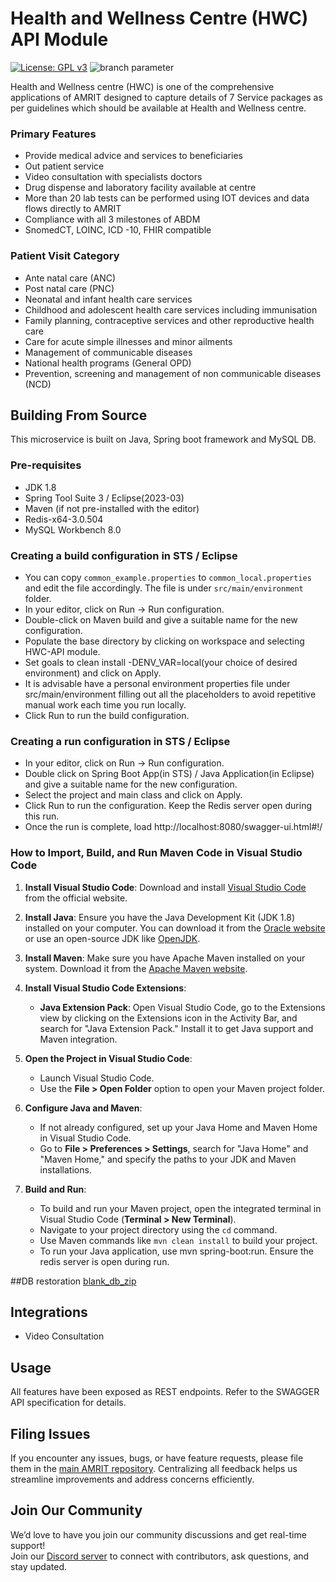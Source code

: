 # Health and Wellness Centre (HWC) API Module 
[![License: GPL v3](https://img.shields.io/badge/License-GPLv3-blue.svg)](https://www.gnu.org/licenses/gpl-3.0)  ![branch parameter](https://github.com/PSMRI/HWC-API/actions/workflows/sast-and-package.yml/badge.svg)

Health and Wellness centre (HWC) is one of the comprehensive applications of AMRIT designed to capture details of 7 Service packages as per guidelines which should be available at Health and Wellness centre.

### Primary Features
* Provide medical advice and services to beneficiaries
* Out patient service 
* Video consultation with specialists doctors
* Drug dispense and laboratory facility available at centre
* More than 20 lab tests can be performed using IOT devices and data flows directly to AMRIT
* Compliance with all 3 milestones of ABDM 
* SnomedCT, LOINC, ICD -10, FHIR compatible

### Patient Visit Category
* Ante natal care (ANC)
* Post natal care (PNC)
* Neonatal and infant health care services
* Childhood and adolescent health care services including immunisation
* Family planning, contraceptive services and other reproductive health care
* Care for acute simple illnesses and minor ailments 
* Management of communicable diseases
* National health programs (General OPD)
* Prevention, screening and management of non communicable diseases (NCD)

## Building From Source
This microservice is built on Java, Spring boot framework and MySQL DB.

### Pre-requisites 
* JDK 1.8
* Spring Tool Suite 3 / Eclipse(2023-03)
* Maven (if not pre-installed with the editor)
* Redis-x64-3.0.504
* MySQL Workbench 8.0

### Creating a build configuration in STS / Eclipse

* You can copy `common_example.properties` to `common_local.properties` and edit the file accordingly. The file is under `src/main/environment` folder.
* In your editor, click on Run -> Run configuration.
* Double-click on Maven build and give a suitable name for the new configuration.
* Populate the base directory by clicking on workspace and selecting HWC-API module.
* Set goals to clean install -DENV_VAR=local(your choice of desired environment) and click on Apply. 
* It is advisable have a personal environment properties file under src/main/environment filling out all the placeholders to avoid repetitive manual work each time you run locally.
* Click Run to run the build configuration.

### Creating a run configuration in STS / Eclipse

* In your editor, click on Run -> Run configuration.
* Double click on Spring Boot App(in STS) / Java Application(in Eclipse) and give a suitable name for the new configuration.
* Select the project and main class and click on Apply.
* Click Run to run the configuration. Keep the Redis server open during this run.
* Once the run is complete, load http://localhost:8080/swagger-ui.html#!/

### How to Import, Build, and Run Maven Code in Visual Studio Code

1. **Install Visual Studio Code**: Download and install [Visual Studio Code](https://code.visualstudio.com/) from the official website.

2. **Install Java**: Ensure you have the Java Development Kit (JDK 1.8) installed on your computer. You can download it from the [Oracle website](https://www.oracle.com/java/technologies/javase-downloads.html) or use an open-source JDK like [OpenJDK](https://adoptopenjdk.net/).

3. **Install Maven**: Make sure you have Apache Maven installed on your system. Download it from the [Apache Maven website](https://maven.apache.org/download.cgi).

4. **Install Visual Studio Code Extensions**:
   - **Java Extension Pack**: Open Visual Studio Code, go to the Extensions view by clicking on the Extensions icon in the Activity Bar, and search for "Java Extension Pack." Install it to get Java support and Maven integration.

5. **Open the Project in Visual Studio Code**:
   - Launch Visual Studio Code.
   - Use the **File > Open Folder** option to open your Maven project folder.

6. **Configure Java and Maven**:
   - If not already configured, set up your Java Home and Maven Home in Visual Studio Code.
   - Go to **File > Preferences > Settings**, search for "Java Home" and "Maven Home," and specify the paths to your JDK and Maven installations.

7. **Build and Run**:
   - To build and run your Maven project, open the integrated terminal in Visual Studio Code (**Terminal > New Terminal**).
   - Navigate to your project directory using the `cd` command.
   - Use Maven commands like `mvn clean install` to build your project.
   - To run your Java application, use mvn spring-boot:run. Ensure the redis server is open during run.
   
##DB restoration
[blank_db_zip](https://psmri.github.io/PSMRI/developer-guides/technical-overview/#db-restoration)   

## Integrations
* Video Consultation

## Usage
All features have been exposed as REST endpoints. Refer to the SWAGGER API specification for details.

## Filing Issues

If you encounter any issues, bugs, or have feature requests, please file them in the [main AMRIT repository](https://github.com/PSMRI/AMRIT/issues). Centralizing all feedback helps us streamline improvements and address concerns efficiently.  

## Join Our Community

We’d love to have you join our community discussions and get real-time support!  
Join our [Discord server](https://discord.gg/FVQWsf5ENS) to connect with contributors, ask questions, and stay updated.  

